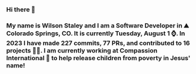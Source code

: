 ### Hi there 👋

### My name is Wilson Staley and I am a Software Developer in ⛰ Colorado Springs, CO.  It is currently Tuesday, August 1 ⌚. In 2023 I have made 227 commits, 77 PRs, and contributed to 16 projects 👨‍💻. I am currently working at Compassion International 🏢 to help release children from poverty in Jesus' name!